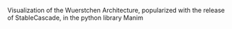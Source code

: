 Visualization of the Wuerstchen Architecture, popularized with the release of StableCascade, in the python library Manim
